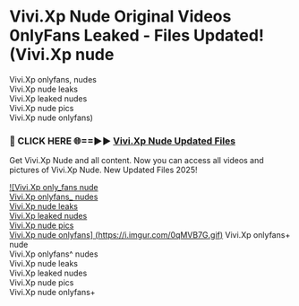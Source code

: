 # Vivi.Xp Nude Original Videos 0nlyFans Leaked - Files Updated! (Vivi.Xp nude<br>

Vivi.Xp onlyfans, nudes<br>
Vivi.Xp nude leaks<br>
Vivi.Xp leaked nudes<br>
Vivi.Xp nude pics<br>
Vivi.Xp nude onlyfans)

<h3>🔴 CLICK HERE 🌐==►► <a href="https://tinyurl.com/leaks-videos" rel="nofollow">Vivi.Xp Nude Updated Files</a></h3>

Get Vivi.Xp Nude and all content. Now you can access all videos and pictures of Vivi.Xp Nude. New Updated Files 2025!

[![Vivi.Xp only_fans nude<br>
Vivi.Xp onlyfans_ nudes<br>
Vivi.Xp nude leaks<br>
Vivi.Xp leaked nudes<br>
Vivi.Xp nude pics<br>
Vivi.Xp nude onlyfans]
(https://i.imgur.com/0qMVB7G.gif)](https://tinyurl.com/leaks-videos)
Vivi.Xp onlyfans+ nude<br>
Vivi.Xp onlyfans^ nudes<br>
Vivi.Xp nude leaks<br>
Vivi.Xp leaked nudes<br>
Vivi.Xp nude pics<br>
Vivi.Xp nude onlyfans+
